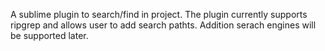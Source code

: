 A sublime plugin to search/find in project. The plugin currently supports ripgrep and allows user to add search pathts.
Addition serach engines will be supported later.
